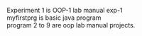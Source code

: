 Experiment 1 is OOP-1 lab manual exp-1 <br>
myfirstprg is basic java program <br>
program 2 to 9 are oop lab manual projects.
